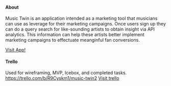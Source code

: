 #### About
Music Twin is an application intended as a marketing tool that musicians can use
as leverage for their marketing campaigns. Once users sign up they can do a query
search for like-sounding artists to obtain insight via API analytics. This information
can help these artists better implement marketing campaigns to effectuate meanginful
fan conversions.

[Visit App!](https://musictwin.herokuapp.com/#/home)

#### Trello
Used for wireframing, MVP, Icebox, and completed tasks.
https://trello.com/b/R9Cyskm1/music-twin2
[Visit trello](https://trello.com/b/R9Cyskm1/music-twin2)
